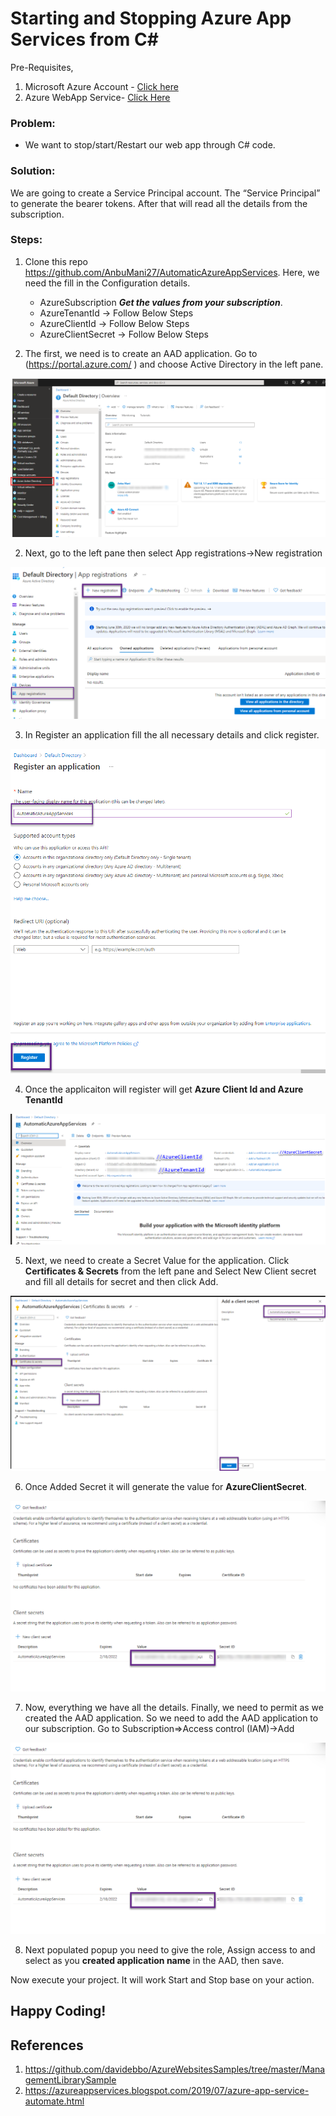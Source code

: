 # Starting and Stopping Azure App Services from C#

Pre-Requisites,

1. Microsoft Azure Account - [Click here](https://azure.microsoft.com/en-in/free/)
2. Azure WebApp Service- [Click Here](https://azure.microsoft.com/en-in/services/app-service/web/)
 
### Problem:
 - We want to stop/start/Restart our web app through C# code.

### Solution:

 We are going to create a Service Principal account. The  “Service Principal” to generate the bearer tokens. After that will read all the details from the subscription.

### Steps:

1. Clone this repo https://github.com/AnbuMani27/AutomaticAzureAppServices. Here, we need the fill in the Configuration details.

     -  AzureSubscription ___Get the values from your subscription___.
     -  AzureTenantId -> Follow Below Steps
     -  AzureClientId -> Follow Below Steps
     -  AzureClientSecret -> Follow Below Steps

1. The first, we need is to create an AAD application. Go to (https://portal.azure.com/ ) and choose Active Directory in the left pane.

  ![alt text](https://github.com/AnbuMani27/AutomaticAzureAppServices/blob/main/Images/1.PNG)

2. Next, go to the left pane then select App registrations->New registration

  ![alt text](https://github.com/AnbuMani27/AutomaticAzureAppServices/blob/main/Images/2.PNG)

3.  In Register an application fill the all necessary details and click register.

  ![alt text](https://github.com/AnbuMani27/AutomaticAzureAppServices/blob/main/Images/3.PNG)

4. Once the applicaiton will register will get **Azure Client Id and Azure TenantId**

  ![alt text](https://github.com/AnbuMani27/AutomaticAzureAppServices/blob/main/Images/4.PNG)

5. Next, we need to create a Secret Value for the application. Click **Certificates & Secrets** from the left pane and Select New Client secret and fill all details for secret and then click Add.

  ![alt text](https://github.com/AnbuMani27/AutomaticAzureAppServices/blob/main/Images/5.PNG)

6. Once Added Secret it will generate the value for **AzureClientSecret**.

  ![alt text](https://github.com/AnbuMani27/AutomaticAzureAppServices/blob/main/Images/6.PNG)
 

7. Now, everything we have all the details. Finally, we need to permit as we created the AAD application. So we need to add the AAD application to our subscription. Go to Subscription=>Access control (IAM)->Add

  ![alt text](https://github.com/AnbuMani27/AutomaticAzureAppServices/blob/main/Images/6.PNG)
 

 8. Next populated popup you need to give the role, Assign access to and select as you **created application name** in the AAD, then save.

  Now execute your project. It will work Start and Stop base on your action.

## Happy Coding!

## References 

1. https://github.com/davidebbo/AzureWebsitesSamples/tree/master/ManagementLibrarySample
2. https://azureappservices.blogspot.com/2019/07/azure-app-service-automate.html
